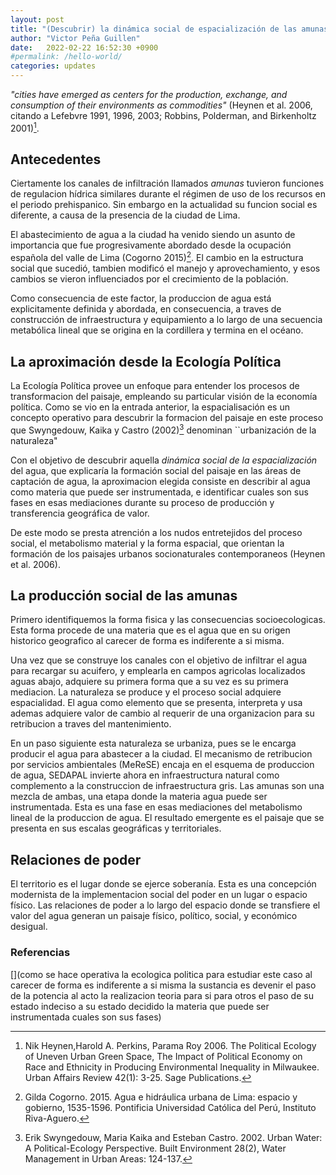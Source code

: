 ```yaml
---
layout: post
title: "(Descubrir) la dinámica social de espacialización de las amunas"
author: "Victor Peña Guillen"
date:   2022-02-22 16:52:30 +0900
#permalink: /hello-world/
categories: updates
---
```


*"cities have emerged as centers for the production, exchange,
and consumption of their environments as commodities"* (Heynen et al. 2006, citando a Lefebvre 1991, 1996, 2003; Robbins, Polderman, and Birkenholtz 2001)[^1].

## Antecedentes

Ciertamente los canales de infiltración llamados *amunas* tuvieron funciones de regulacion hídrica similares durante el régimen de uso de los recursos en el periodo prehispanico.
Sin embargo en la actualidad su funcion social es diferente, a causa de la presencia de la ciudad de Lima.

El abastecimiento de agua a la ciudad ha venido siendo un asunto de importancia que fue progresivamente abordado desde la ocupación española del valle de Lima (Cogorno 2015)[^2]. El cambio en la estructura social que sucedió, tambien modificó el manejo y aprovechamiento, y esos cambios se vieron influenciados por el crecimiento de la población.

Como consecuencia de este factor, la produccion de agua está explicitamente definida y abordada, en consecuencia, a traves de construcción de infraestructura y equipamiento a lo largo de una secuencia metabólica lineal que se origina en la cordillera y termina en el océano.

## La aproximación desde la Ecología Política

La Ecología Política provee un enfoque para entender los procesos de transformacion del paisaje, empleando su particular visión de la economía política. Como se vio en la entrada anterior, la espacialisación es un concepto operativo para descubrir la formacion del paisaje en este proceso que Swyngedouw, Kaika y Castro (2002)[^3] denominan ``urbanización de la naturaleza"

Con el objetivo de descubrir aquella *dinámica social de la espacialización* del agua, que explicaría la formación social del paisaje en las áreas de captación de agua, la aproximacion elegida consiste en describir al agua como materia que puede ser instrumentada, e identificar cuales son sus fases en esas mediaciones durante su proceso de producción y transferencia geográfica de valor.

De este modo se presta atrención a los nudos entretejidos del proceso social, el metabolismo material y la forma espacial, que orientan la formación de los paisajes urbanos socionaturales contemporaneos (Heynen et al. 2006).

## La producción social de las amunas

Primero identifiquemos la forma fisica y las consecuencias socioecologicas. Esta forma procede de una materia que es el agua que en su origen historico geografico al carecer de forma es indiferente a si misma.

Una vez que se construye los canales con el objetivo de infiltrar el agua para recargar su acuifero, y emplearla en campos agricolas localizados aguas abajo, adquiere su primera forma que a su vez es su primera mediacion. La naturaleza se produce y el proceso social adquiere espacialidad. El agua como elemento que se presenta, interpreta y usa ademas adquiere valor de cambio al requerir de una organizacion para su retribucion a traves del mantenimiento.

En un paso siguiente esta naturaleza se urbaniza, pues se le encarga producir el agua para abastecer a la ciudad. El mecanismo de retribucion por servicios ambientales (MeReSE) encaja en el esquema de produccion de agua, SEDAPAL invierte ahora en infraestructura natural como complemento a la construccion de infraestructura gris. Las amunas son una mezcla de ambas, una etapa donde la materia agua puede ser instrumentada. Esta es una fase en esas mediaciones del metabolismo lineal de la produccion de agua. El resultado emergente es el paisaje que se presenta en sus escalas geográficas y territoriales.

## Relaciones de poder

El territorio es el lugar donde se ejerce soberanía. Esta es una concepción modernista de la implementacion social del poder en un lugar o espacio físico. Las relaciones de poder a lo largo del espacio donde se transfiere el valor del agua generan un paisaje físico, político, social, y económico desigual.

### Referencias
[^1]: Nik Heynen,Harold A. Perkins, Parama Roy 2006. The Political Ecology of Uneven Urban Green Space, The Impact of Political Economy on Race and Ethnicity in Producing Environmental Inequality in Milwaukee. Urban Affairs Review 42(1): 3-25. Sage Publications.
[^2]: Gilda Cogorno. 2015. Agua e hidráulica urbana de Lima: espacio y gobierno, 1535-1596. Pontificia Universidad Católica del Perú, Instituto Riva-Aguero.

[^3]: Erik Swyngedouw, Maria Kaika and Esteban Castro. 2002. Urban Water: A Political-Ecology Perspective. Built Environment 28(2), Water Management in Urban Areas: 124-137.

[](como se hace operativa la ecologica politica para estudiar este caso
al carecer de forma es indiferente a si misma
la sustancia es devenir el paso de la potencia al acto
la realizacion
teoria
para si para otros
el paso de su estado indeciso a su estado decidido
la materia que puede ser instrumentada cuales son sus fases)
